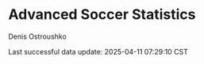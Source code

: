 # Advanced Soccer Statistics
Denis Ostroushko

<!-- gfm -->

Last successful data update: 2025-04-11 07:29:10 CST
